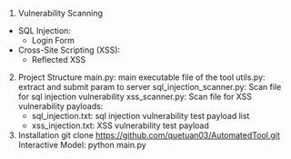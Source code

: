 1. Vulnerability Scanning
- SQL Injection:
    + Login Form
- Cross-Site Scripting (XSS):
    + Reflected XSS
2. Project Structure
main.py: main executable file of the tool
utils.py: extract and submit param to server
sql_injection_scanner.py: Scan file for sql injection vulnerability
xss_scanner.py: Scan file for XSS vulnerability
payloads:
    + sql_injection.txt: sql injection vulnerability test payload list
    + xss_injection.txt: XSS vulnerability test payload 
3. Installation
git clone https://github.com/quetuan03/AutomatedTool.git
Interactive Model: python main.py
